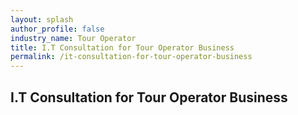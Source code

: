```yaml
---
layout: splash 
author_profile: false 
industry_name: Tour Operator
title: I.T Consultation for Tour Operator Business
permalink: /it-consultation-for-tour-operator-business
---
```


## I.T Consultation for Tour Operator Business